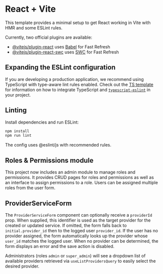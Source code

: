 # React + Vite

This template provides a minimal setup to get React working in Vite with HMR and some ESLint rules.

Currently, two official plugins are available:

- [@vitejs/plugin-react](https://github.com/vitejs/vite-plugin-react/blob/main/packages/plugin-react) uses [Babel](https://babeljs.io/) for Fast Refresh
- [@vitejs/plugin-react-swc](https://github.com/vitejs/vite-plugin-react/blob/main/packages/plugin-react-swc) uses [SWC](https://swc.rs/) for Fast Refresh

## Expanding the ESLint configuration

If you are developing a production application, we recommend using TypeScript with type-aware lint rules enabled. Check out the [TS template](https://github.com/vitejs/vite/tree/main/packages/create-vite/template-react-ts) for information on how to integrate TypeScript and [`typescript-eslint`](https://typescript-eslint.io) in your project.

## Linting

Install dependencies and run ESLint:

```bash
npm install
npm run lint
```

The config uses @eslint/js with recommended rules.


## Roles & Permissions module

This project now includes an admin module to manage roles and permissions. It provides CRUD pages for roles and permissions as well as an interface to assign permissions to a role. Users can be assigned multiple roles from the user form.

## ProviderServiceForm

The `ProviderServiceForm` component can optionally receive a `providerId` prop. When supplied, this identifier is used as the target provider for the created or updated service. If omitted, the form falls back to `initial.provider_id` then to the logged user `provider_id`. If the user has no provider assigned, the form automatically looks up the provider whose `user_id` matches the logged user. When no provider can be determined, the form displays an error and the save action is disabled.

Administrators (roles `admin` or `super_admin`) will see a dropdown list of available providers retrieved via `useListProvidersQuery` to easily select the desired provider.

